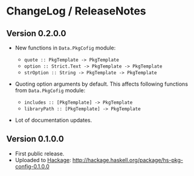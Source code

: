 # ChangeLog / ReleaseNotes


## Version 0.2.0.0

* New functions in `Data.PkgCofig` module:
  * `quote :: PkgTemplate -> PkgTemplate`
  * `option :: Strict.Text -> PkgTemplate -> PkgTemplate`
  * `strOption :: String -> PkgTemplate -> PkgTemplate`

* Quoting option arguments by default. This affects following functions from
  `Data.PkgCofig` module:
  * `includes :: [PkgTemplate] -> PkgTemplate`
  * `libraryPath :: [PkgTemplate] -> PkgTemplate`

* Lot of documentation updates.


## Version 0.1.0.0

* First public release.
* Uploaded to [Hackage][]:
  <http://hackage.haskell.org/package/hs-pkg-config-0.1.0.0>


[Hackage]:
  http://hackage.haskell.org/
  "HackageDB (or just Hackage) is a collection of releases of Haskell packages."
